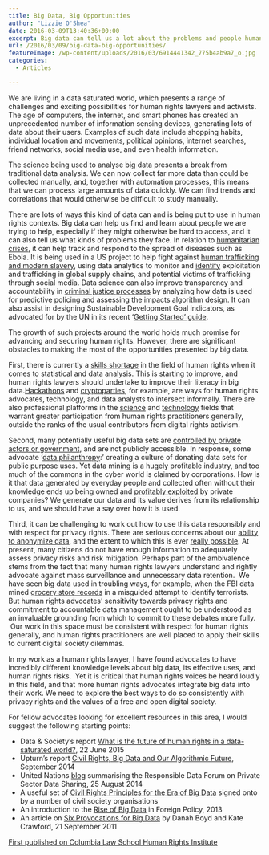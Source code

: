 ```yaml
---
title: Big Data, Big Opportunities
author: "Lizzie O'Shea"
date: 2016-03-09T13:40:36+00:00
excerpt: Big data can tell us a lot about the problems and people human rights advocates are working with, but we have to ensure we use this information responsibly. Lizzie O’Shea writes on the Human Rights Opportunities and Challenges Presented by Big Data.
url: /2016/03/09/big-data-big-opportunities/
featureImage: /wp-content/uploads/2016/03/6914441342_775b4ab9a7_o.jpg
categories:
  - Articles

---
```

We are living in a data saturated world, which presents a range of challenges and exciting possibilities for human rights lawyers and activists. The age of computers, the internet, and smart phones has created an unprecedented number of information sensing devices, generating lots of data about their users. Examples of such data include shopping habits, individual location and movements, political opinions, internet searches, friend networks, social media use, and even health information.

The science being used to analyse big data presents a break from traditional data analysis. We can now collect far more data than could be collected manually, and, together with automation processes, this means that we can process large amounts of data quickly. We can find trends and correlations that would otherwise be difficult to study manually.

There are lots of ways this kind of data can and is being put to use in human rights contexts. Big data can help us find and learn about people we are trying to help, especially if they might otherwise be hard to access, and it can also tell us what kinds of problems they face. In relation to [humanitarian][1] [crises][2], it can help track and respond to the spread of diseases such as Ebola. It is being used in a US project to help fight against [human trafficking and modern slavery][3], using data analytics to monitor and [identify][4] exploitation and trafficking in global supply chains, and potential victims of trafficking through social media. Data science can also improve transparency and accountability in [criminal justice processes][5] by analyzing how data is used for predictive policing and assessing the impacts algorithm design. It can also assist in designing Sustainable Development Goal indicators, as advocated for by the UN in its recent ‘[Getting Started’ guide][6].

The growth of such projects around the world holds much promise for advancing and securing human rights. However, there are significant obstacles to making the most of the opportunities presented by big data.

First, there is currently a [skills shortage][7] in the field of human rights when it comes to statistical and data analysis. This is starting to improve, and human rights lawyers should undertake to improve their literacy in big data.[Hackathons][8] and [cryptoparties][9], for example, are ways for human rights advocates, technology, and data analysts to intersect informally. There are also professional platforms in the [science][10] and [technology][11] fields that warrant greater participation from human rights practitioners generally, outside the ranks of the usual contributors from digital rights activism.

Second, many potentially useful big data sets are [controlled by private actors or government][12], and are not publicly accessible. In response, some advocate ‘[data philanthropy][13]:’ creating a culture of donating data sets for public purpose uses. Yet data mining is a hugely profitable industry, and too much of the commons in the cyber world is claimed by corporations. How is it that data generated by everyday people and collected often without their knowledge ends up being owned and [profitably exploited][14] by private companies? We generate our data and its value derives from its relationship to us, and we should have a say over how it is used.

Third, it can be challenging to work out how to use this data responsibly and with respect for privacy rights. There are serious concerns about our [ability to anonymize data][15], and the extent to which this is ever [really possible][16]. At present, many citizens do not have enough information to adequately assess privacy risks and risk mitigation. Perhaps part of the ambivalence stems from the fact that many human rights lawyers understand and rightly advocate against mass surveillance and unnecessary data retention.  We have seen big data used in troubling ways, for example, when the FBI data mined [grocery store records][17] in a misguided attempt to identify terrorists. But human rights advocates’ sensitivity towards privacy rights and commitment to accountable data management ought to be understood as an invaluable grounding from which to commit to these debates more fully.  Our work in this space must be consistent with respect for human rights generally, and human rights practitioners are well placed to apply their skills to current digital society dilemmas.

In my work as a human rights lawyer, I have found advocates to have incredibly different knowledge levels about big data, its effective uses, and human rights risks.  Yet it is critical that human rights voices be heard loudly in this field, and that more human rights advocates integrate big data into their work. We need to explore the best ways to do so consistently with privacy rights and the values of a free and open digital society.

For fellow advocates looking for excellent resources in this area, I would suggest the following starting points:

  * Data & Society’s report [What is the future of human rights in a data-saturated world?][18], 22 June 2015
  * Upturn’s report [Civil Rights, Big Data and Our Algorithmic Future][19], September 2014
  * United Nations [blog][20] summarising the Responsible Data Forum on Private Sector Data Sharing, 25 August 2014
  * A useful set of [Civil Rights Principles for the Era of Big Data][21] signed onto by a number of civil society organisations
  * An introduction to the [Rise of Big Data][12] in Foreign Policy, 2013
  * An article on [Six Provocations for Big Data][22] by Danah Boyd and Kate Crawford, 21 September 2011

[First published on Columbia Law School Human Rights Institute][23]

 [1]: http://www.datasociety.net/output/human-rights/emerging-responsible-data-questions-for-human-rights-and-human-security/
 [2]: http://www.forbes.com/sites/tomiogeron/2011/04/26/can-the-u-n-use-big-data-to-respond-to-global-disasters/#6cfacdf21b23
 [3]: https://technologyandtrafficking.usc.edu/history-of-the-project/
 [4]: https://technologyandtrafficking.usc.edu/technology-labor-trafficking-network-society/
 [5]: http://www.datacivilrights.org/2015/
 [6]: http://unsdsn.org/wp-content/uploads/2015/12/151211-getting-started-guide-FINAL-PDF-.pdf
 [7]: http://papers.ssrn.com/sol3/papers.cfm?abstract_id=1926431
 [8]: https://en.wikipedia.org/wiki/Hackathon
 [9]: https://www.cryptoparty.in/
 [10]: http://www.aaas.org/program/science-human-rights-coalition
 [11]: https://www.rightscon.org/
 [12]: https://www.foreignaffairs.com/articles/2013-04-03/rise-big-data
 [13]: https://hbr.org/2014/07/sharing-data-is-a-form-of-corporate-philanthropy
 [14]: http://www.infoworld.com/article/2623123/big-data/big-data-mining--who-owns-your-social-network-data-.html
 [15]: http://www.uclalawreview.org/pdf/57-6-3.pdf
 [16]: http://arstechnica.com/tech-policy/2009/09/your-secrets-live-online-in-databases-of-ruin/
 [17]: http://www.wired.com/2007/11/fbi-mined-groce/
 [18]: http://www.datasociety.net/blog/2015/06/22/what-is-the-future-of-human-rights-in-a-data-saturated-world/
 [19]: https://bigdata.fairness.io/
 [20]: http://www.unglobalpulse.org/RDF-private-sector-data-summary
 [21]: http://www.civilrights.org/press/2014/civil-rights-principles-big-data.html?referrer=https://www.google.com/
 [22]: http://poseidon01.ssrn.com/delivery.php?ID=112001112005007071024120004121020071053009053038065056030072021066020083100007089094098007039126015013042087120024028077116113027039038017006094070006070010124008093039032030000088104119027005106031024120005123097088090108119064087068006004108097124078&EXT=pdf
 [23]: http://web.law.columbia.edu/human-rights-institute/news-features/press-releases/big-data-big-opportunities